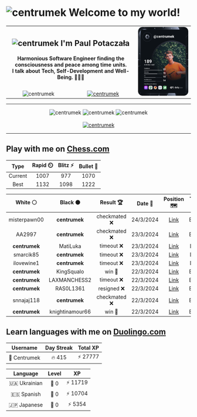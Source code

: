 <h1>
  <img
    src="https://emojis.slackmojis.com/emojis/images/1531849430/4246/blob-sunglasses.gif"
    width="30"
    alt="centrumek"
  />
  Welcome to my world!
</h1>

<table>
  <tbody>
    <tr>
      <td align="center" width="70%" colspan="2">
        <h2>
          <img
            src="https://raw.githubusercontent.com/MartinHeinz/MartinHeinz/master/wave.gif"
            width="30px"
            alt="centrumek"
          />
          I'm Paul Potaczała
        </h2>
        <h4>
          Harmonious Software Engineer finding the consciousness and peace among time units.
          <br/>
          I talk about Tech, Self-Development and Well-Being. 🌿🧘🚀
        </h4>
      </td>
      <td width="30%" rowspan="2">
        <a href="https://app.daily.dev/centrumek">
          <img
            src="./devcard.svg"
            alt="centrumek"
          />
        </a>
      </td>
    </tr>
    <tr align="center">
      <td>
        <img
          src="https://komarev.com/ghpvc/?username=centrumek&label=visitors&color=0e75b6&style=flat"
          alt="centrumek"
        >
      </td>
      <td>
        <a href="https://stackoverflow.com/users/14496012/centrumek">
          <img
            src="https://stackoverflow.com/users/flair/14496012.png?theme=dark"
            alt="centrumek"
          >
        </a>
      </td>
    </tr>
  </tbody>
</table>

---
<div align="center">
  <img 
    src="https://github-readme-stats.vercel.app/api?username=centrumek&show_icons=true&count_private=true&theme=dark&hide_border=true&hide=issues,contribs&bg_color=00000000"
    alt="centrumek"
  />
  <img
    src="https://github-readme-stats.vercel.app/api/top-langs/?username=centrumek&layout=compact&hide_border=true&theme=dark&bg_color=00000000&langs_count=6&exclude_repo=air-statistic-app"
    alt="centrumek"
  />
  <img 
    src="https://github-readme-streak-stats.herokuapp.com?user=centrumek&theme=dark&hide_border=true&background=FFFFFF00"
    alt="centrumek"
  />
  <br/>
  <br/>
  <a href="https://www.buymeacoffee.com/centrumek">
    <img
      src="https://cdn.buymeacoffee.com/buttons/v2/default-orange.png"
      height="50"
      width="210"
      alt="centrumek"
    />
  </a>
</div>

---

## Play with me on [Chess.com](https://www.chess.com/member/centrumek)

<div align="center">
<!--START_SECTION:chessStats-->
<!-- Automatically generated with https://github.com/Balastrong/chess-stats-action -->

| Type | Rapid ⏲️ | Blitz ⚡ | Bullet 🔫 |
|:---:|:---:|:---:|:---:|
| Current | 1007 | 977 | 1070 |
| Best | 1132 | 1098 | 1222 |

| White ⚪ | Black ⚫ | Result 🏆 | Date 📅 | Position 🗺️ | Type 🕕 |
|:---:|:---:|:---:|:---:|:---:|:---:|
| misterpawn00 | **centrumek** | checkmated ❌ | 24/3/2024 | <a href="http://www.ee.unb.ca/cgi-bin/tervo/fen.pl?select=4Q1k1/8/3B2K1/7P/6P1/8/8/8 b - -">Link</a> | Bullet |
| AA2997 | **centrumek** | checkmated ❌ | 23/3/2024 | <a href="http://www.ee.unb.ca/cgi-bin/tervo/fen.pl?select=2bQ1k2/6b1/p3p2p/1P3p1B/3P1P2/2P1P3/6PP/R1B2RK1 b - -">Link</a> | Bullet |
| **centrumek** | MatiLuka | timeout ❌ | 23/3/2024 | <a href="http://www.ee.unb.ca/cgi-bin/tervo/fen.pl?select=rnbqkb1r/ppp1pppp/5n2/3p4/3P4/2P5/PP2PPPP/RNBQKBNR w KQkq - 1 3">Link</a> | Daily |
| smarcik85 | **centrumek** | timeout ❌ | 23/3/2024 | <a href="http://www.ee.unb.ca/cgi-bin/tervo/fen.pl?select=r1bqkb1r/ppp2p2/2np1n1p/3Np1p1/4P3/3PBP2/PPP3PP/R2QKBNR b KQkq - 1 7">Link</a> | Daily |
| ilovewine1 | **centrumek** | timeout ❌ | 23/3/2024 | <a href="http://www.ee.unb.ca/cgi-bin/tervo/fen.pl?select=rnbqkbnr/pppp1ppp/8/4p3/8/2N1P3/PPPP1PPP/R1BQKBNR b KQkq - 1 2">Link</a> | Daily |
| **centrumek** | KingSqualo | win 🥇 | 22/3/2024 | <a href="http://www.ee.unb.ca/cgi-bin/tervo/fen.pl?select=8/pp1k4/2pp1R2/7P/P1KP3r/2P3r1/1R6/8 b - -">Link</a> | Bullet |
| **centrumek** | LAXMANCHESS2 | timeout ❌ | 22/3/2024 | <a href="http://www.ee.unb.ca/cgi-bin/tervo/fen.pl?select=8/1k4p1/p6p/3P4/4pP1P/4B3/5r2/3K4 w - -">Link</a> | Bullet |
| **centrumek** | RAS0L1361 | resigned ❌ | 22/3/2024 | <a href="http://www.ee.unb.ca/cgi-bin/tervo/fen.pl?select=r3k2r/1ppb1ppp/p3pn2/8/1PP1Pb2/2N2P1P/P5P1/R4K2 w kq -">Link</a> | Bullet |
| snnajaj118 | **centrumek** | checkmated ❌ | 22/3/2024 | <a href="http://www.ee.unb.ca/cgi-bin/tervo/fen.pl?select=r6k/2R3Q1/3p1n1p/4p1p1/4P3/2NP2P1/1P3PKP/q7 b - -">Link</a> | Bullet |
| **centrumek** | knightinamour66 | win 🥇 | 22/3/2024 | <a href="http://www.ee.unb.ca/cgi-bin/tervo/fen.pl?select=2kr2nr/ppp1n2p/5p1b/1PNp4/P2P1PQ1/2P1P3/7P/1RB1KB1R b K -">Link</a> | Bullet |

<!--END_SECTION:chessStats-->
</div>

## Learn languages with me on [Duolingo.com](https://www.duolingo.com/profile/Centrumek)

<div align="center">
<!--START_SECTION:duolingoStats-->
<!-- Automatically generated with https://github.com/centrumek/duolingo-readme-stats-->

| Username | Day Streak | Total XP |
|:---:|:---:|:---:|
| 👤 Centrumek | 🔥 415 | ⚡ 27777 |

| Language | Level | XP |
|:---:|:---:|:---:|
| 🇺🇦 Ukrainian | 👑 0 | ⚡ 11719 |
| 🇪🇸 Spanish | 👑 0 | ⚡ 10704 |
| 🇯🇵 Japanese | 👑 0 | ⚡ 5354 |

<!--END_SECTION:duolingoStats-->
</div>
<!--
**centrumek/centrumek** is a ✨ _special_ ✨ repository because its `README.md` (this file) appears on your GitHub profile.

Here are some ideas to get you started:

- 🔭 I’m currently working on ...
- 🌱 I’m currently learning ...
- 👯 I’m looking to collaborate on ...
- 🤔 I’m looking for help with ...
- 💬 Ask me about ...
- 📫 How to reach me: ...
- 😄 Pronouns: ...
- ⚡ Fun fact: ...
-->
